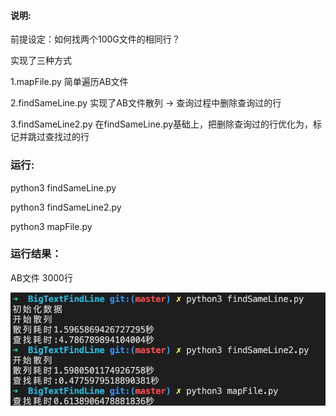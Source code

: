 #### 说明:
前提设定：如何找两个100G文件的相同行？

实现了三种方式

1.mapFile.py 简单遍历AB文件

2.findSameLine.py 实现了AB文件散列 -> 查询过程中删除查询过的行

3.findSameLine2.py 在findSameLine.py基础上，把删除查询过的行优化为，标记并跳过查找过的行


### 运行:

python3 findSameLine.py

python3 findSameLine2.py

python3 mapFile.py


### 运行结果：

AB文件 3000行

![image](https://github.com/1036875207/BigTextFindLine/blob/master/images/1589521940280.jpg)
